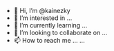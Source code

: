 - 👋 Hi, I’m @kainezky
- 👀 I’m interested in ...
- 🌱 I’m currently learning ...
- 💞️ I’m looking to collaborate on ...
- 📫 How to reach me ... ...

<!---
kainezky/kainezky is a ✨ special ✨ repository because its `README.md` (this file) appears on your GitHub profile.
You can click the Preview link to take a look at your changes.
--->
